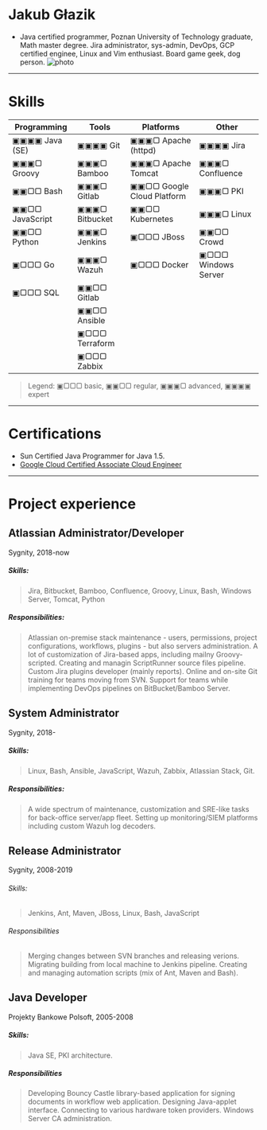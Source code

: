 # Jakub Głazik
* Java certified programmer, Poznan University of Technology graduate, Math master degree. Jira administrator, sys-admin, DevOps, GCP certified enginee, Linux and Vim enthusiast. Board game geek, dog person. ![photo](https://en.gravatar.com/userimage/10277007/f1469d1db1ea03c34a7fafd64479ffed?size=400)

---
# Skills

| Programming     | Tools          | Platforms                  | Other               |
| -----           | -----          | -----                      | -----               |
| ▣▣▣▣ Java (SE)  | ▣▣▣▣ Git       | ▣▣▣▢ Apache (httpd)        | ▣▣▣▣ Jira           |
| ▣▣▣▢ Groovy     | ▣▣▣▢ Bamboo    | ▣▣▣▢ Apache Tomcat         | ▣▣▣▢ Confluence     |
| ▣▣▢▢ Bash       | ▣▣▣▢ Gitlab    | ▣▣▢▢ Google Cloud Platform | ▣▣▣▢ PKI            |
| ▣▣▢▢ JavaScript | ▣▣▣▢ Bitbucket | ▣▣▢▢ Kubernetes            | ▣▣▣▢ Linux          |
| ▣▣▢▢ Python     | ▣▣▣▢ Jenkins   | ▣▢▢▢ JBoss                 | ▣▣▢▢ Crowd          |
| ▣▢▢▢ Go         | ▣▣▣▢ Wazuh     | ▣▢▢▢ Docker                | ▣▢▢▢ Windows Server |
| ▣▢▢▢ SQL        | ▣▣▢▢ Gitlab    |                            |                     |
|                 | ▣▣▢▢ Ansible   |                            |                     |
|                 | ▣▢▢▢ Terraform |                            |                     |
|                 | ▣▢▢▢ Zabbix    |                            |                     |

> Legend: ▣▢▢▢ basic, ▣▣▢▢ regular, ▣▣▣▢ advanced, ▣▣▣▣ expert

---
# Certifications
* Sun Certified Java Programmer for Java 1.5.
* [Google Cloud Certified Associate Cloud Engineer](https://www.credential.net/78b480e5-2bf8-4539-94fc-c2e32cd9ed01?key=3628f63f8b96f9db5ad46e29e8c6463359da22fa088ed79e8d503273951d6103&record_view=true)

---
# Project experience

## Atlassian Administrator/Developer
Sygnity, 2018-now

##### Skills:
> Jira, Bitbucket, Bamboo, Confluence, Groovy, Linux, Bash, Windows Server, Tomcat, Python

##### Responsibilities:
> Atlassian on-premise stack maintenance - users, permissions, project configurations, workflows, plugins - but also servers administration. A lot of customization of Jira-based apps, including mailny Groovy-scripted. Creating and managin ScriptRunner source files pipeline. Custom Jira plugins developer (mainly reports). Online and on-site Git training for teams moving from SVN. Support for teams while implementing DevOps pipelines on BitBucket/Bamboo Server.


## System Administrator 
Sygnity, 2018-
##### Skills:
> Linux, Bash, Ansible, JavaScript, Wazuh, Zabbix, Atlassian Stack, Git.

##### Responsibilities:
> A wide spectrum of maintenance, customization and SRE-like tasks for back-office server/app fleet. Setting up monitoring/SIEM platforms including custom Wazuh log decoders.


## Release Administrator
Sygnity, 2008-2019

###### Skills:
> Jenkins, Ant, Maven, JBoss, Linux, Bash, JavaScript

###### Responsibilities
> Merging changes between SVN branches and releasing verions. Migrating building from local machine to Jenkins pipeline. Creating and managing automation scripts (mix of Ant, Maven and Bash).


## Java Developer
Projekty Bankowe Polsoft, 2005-2008

##### Skills:
> Java SE, PKI architecture.

##### Responsibilities
> Developing Bouncy Castle library-based application for signing documents in workflow web application. Designing Java-applet interface. Connecting to various hardware token providers. Windows Server CA administration.
